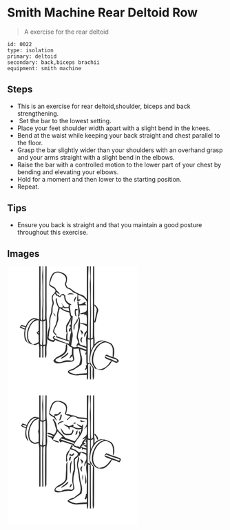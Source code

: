 # Smith Machine Rear Deltoid Row
> A exercise for the rear deltoid

``` 
id: 0022 
type: isolation 
primary: deltoid 
secondary: back,biceps brachii 
equipment: smith machine 
``` 

## Steps

 - This is an exercise for rear deltoid,shoulder, biceps and back strengthening.
 -  Set the bar to the lowest setting.
 - Place your feet shoulder width apart with a slight bend in the knees.
 - Bend at the waist while keeping your back straight and chest parallel to the floor.
 - Grasp the bar slightly wider than your shoulders with an overhand grasp and your arms straight with a slight bend in the elbows.
 - Raise the bar with a controlled motion to the lower part of your chest by bending and elevating your elbows.
 - Hold for a moment and then lower to the starting position.
 - Repeat.

## Tips

 - Ensure you back is straight and that you maintain a good posture throughout this exercise.

## Images

<svg width="227pt" height="300" viewBox="0 0 227 225" xmlns="http://www.w3.org/2000/svg">
  <g fill="#FFF">
    <path d="M0 0h55.71c0 30.85.02 61.7-.01 92.56-3.79-1.3-7.98-3.45-11.98-1.68-5.71 2.55-9.23 8.13-11.59 13.68-2.4-.97-4.84-1.83-7.29-2.67-1.06 1.45-2.1 2.91-3.15 4.38 2.82 1.59 5.84 2.77 8.84 3.96-1.42 5.11-1.17 10.49-.21 15.65 1.06 3.81 3.86 7.55 8 8.18 3.37 1.57 6.95 3.18 10.75 3.07 2.05-.44 3.89-1.5 5.75-2.43 1.68 7.93.58 16.08.91 24.11l2.26.04c.15-6.88.01-13.77.13-20.66.89.4 1.77.8 2.65 1.19.53 6.53.21 13.08.28 19.62h1.97c-.04-6.49.13-12.98-.18-19.46 1.07-.48 2.13-.96 3.2-1.43-.01 6.99-.66 14.04.28 21l1.22-.05c1.47-5.25.51-10.75.78-16.11-.08-4.37 1.53-8.57 1.27-12.95-.65-11.69.26-23.41-.35-35.1-1.21-6.94-.66-13.99-.57-20.98-.3-24.64-.08-49.28.01-73.92h70.03c.05 19.08-.11 38.16.08 57.24-2.16-2.39-3.98-5.31-6.89-6.85-7.24-2.68-14.57-5.76-20.4-10.91-2.09-1.39-4.6-1.97-6.74-3.25-1.1-1.58-1.68-3.44-2.42-5.2 1.8-5.17 3.39-11.41-.18-16.21-4.88-4.35-11.92-7.02-18.4-5.08-4.56 1.51-6.91 6.21-8.38 10.44-.98 3.86-2.28 7.73-2.35 11.75 1.9 5.37 10.58 4.71 10.99 11.15-.91 3.61-5.26 5.61-6.19 9.42-.8 3.57.65 7.07 1.09 10.59.33 2.49-.82 4.82-1.47 7.15-1.27 4.05-.03 8.48-1.66 12.44-1.48 3.95-2.62 8.07-2.64 12.31-.07 4 1.07 8.1-.39 11.98-2.12 6.48-3.2 13.31-2.9 20.14 3.33 2.29 7.02 4 10.95 4.97 1.04-1.26 2.07-2.52 3.11-3.77 6.23 3.34 13.36 4.18 19.81 7.02-.39.41-1.18 1.22-1.57 1.62-.27 4.22-.18 8.84-2.66 12.47-3.26 3.98-8.07 6.13-12.51 8.49-2.85 1.33-4.55 4.07-6.59 6.32 1.21 4.71 6.63 5.15 10.68 4.72 5.01-.7 9.83-2.68 14.95-2.52 3.39-.07 7.65.7 9.97-2.46 1.75-1.59.54-3.95.24-5.87-1.31-4.65-.97-9.52-.79-14.27 3.03-.05 6.04-.52 9.07-.62 1.11 4.57 1.73 9.25 2.7 13.85 1.04 4.74-.33 9.52-1.74 14.03-2.45 1.65-4.83 3.38-7.11 5.24-3.47 3.08-8.73 2.86-12.08 6.14-2.1 1.75.83 3.83 2.37 4.67 4.86 1.88 10.12 3.69 15.4 2.78 4.84-.71 9.74-.38 14.6-.72.29 2.92-.95 6.68 1.97 8.63.87-9.06.26-18.17.42-27.26.77-.01 2.3-.05 3.06-.06 1.58 2.07 3.26 4.08 4.99 6.04-.22 7.13-.64 14.32.37 21.41 2.81-4.14 1.63-9.31 1.89-13.99-.16-2.89.58-6.27-1.56-8.62-1.96-2.54-3.56-5.32-5.15-8.1-.39-9.36.89-19.32 6.71-27 3.79-5.66 10.13-10.49 17.29-9.64-4.27 1.75-8.56 3.83-11.63 7.41-3.87 3.8-5.54 9.05-7.92 13.78-1.49 5.58-2.27 11.52-.94 17.22.79 3.55 3.12 6.43 5.12 9.37 4.59.82 9.24 3.24 13.95 1.82 3.36-1.39 5.72-4.34 8.65-6.38 3.09-2.1 4.73-5.52 6.7-8.56 2.27.65 4.33 1.86 6.56 2.65 2.35 1.3 3.88-1.64 5.59-2.75-1.8-3.97-5.68-5.8-9.71-6.76 2.35-7.08 2.38-15.35-1.83-21.75-1.24-2.15-3.63-3.13-5.83-4-4.32-1.71-8.81-3.29-13.51-3.4-4.77.19-8.5 3.59-11.81 6.67.19-3.34.54-6.72.08-10.05-1.35-8.27-.23-16.67-.67-24.99.22-17.3-.12-34.6.09-51.9-.12-16.33.46-32.67-.08-48.99H227v225H0V0m152 69.93l.72-.8c1.08 1.59 2.43 3.07 3.13 4.88.6 3.72-1.03 7.24-1.55 10.86-.54 3.99-1.57 7.87-2.73 11.72.44.71.9 1.41 1.36 2.12 2.82-6.32 2.97-13.33 5.31-19.79 1.83-5.31-2.92-9.52-6.23-12.91-.01 1.31-.01 2.61-.01 3.92m-8.08 101.76c.15 8.46.11 16.92.2 25.38.48-.01 1.43-.02 1.91-.02-.08-6.39.09-12.77-.05-19.15-.02-2.24-.68-4.43-2.06-6.21z"/>
    <path d="M58.1 0h3.44c.13 3.3.11 6.61-.24 9.9-.93 9.36.38 18.75.12 28.13-.18 11.98.44 23.99-.39 35.96-.42 6.81.48 13.68-.54 20.46-3.16-1.77-2.34-5.45-2.45-8.43.03-12.67.26-25.34-.16-38 .47-16 .04-32.01.22-48.02zM62.59 0h3.93c-.46 30.83.08 61.68-.48 92.51-.8.26-2.41.78-3.22 1.04-.16-11.51-.07-23.03.28-34.54-.35-13-.31-26-.23-39.01-.04-6.67-.55-13.33-.28-20zM141.61 0h2.37c.01 5.06.3 10.1.6 15.15.37 5.31-.66 10.59-.61 15.9-.15 8.01.61 15.99.45 24-.18 14.99.46 29.99-.45 44.97-.13 8.57.12 17.14-.09 25.71-.68-.22-2.05-.65-2.73-.86-.16-13.63-.01-27.26-.03-40.88.11-8.33-.55-16.65-.06-24.97.18-19.67-.35-39.36.55-59.02zM145.76 0h3.79c-.12 11.33.15 22.66-.22 33.98-.17 30.18.25 60.37-.33 90.55-.82.25-2.44.77-3.25 1.03.17-12.16-.24-24.33.21-36.48.25-6.7.14-13.41-.07-20.1-.34-15.34.37-30.7-.35-46.03-.08-7.65.3-15.3.22-22.95zM82.38 12.55c4.47-3.34 10.41-1.44 14.63 1.33 3.02 1.64 5.23 4.75 5.37 8.23.53 3.16-1.24 5.99-2.05 8.92.53 1.95 1.52 3.74 2.42 5.54.83 1.94 3.28 2.01 4.93 2.92 3.05.96 4.83 3.75 7.23 5.63 2.55 1.35 5.62 1.82 7.71 3.97-.16 3.82-1.11 7.62-.63 11.47 2.14-.69 5.12-.19 6.1-2.76-1.08.04-3.23.11-4.3.14-.07-2.76-.1-5.52-.24-8.27 6.43 1.49 12.14 5.61 15.02 11.63.33 5.15.27 10.34.03 15.5-2.51 3.76-7.62 3.59-11.36 5.38l-.08 1c2.54.1 5.08-.08 7.6-.39l-.88 2.47c.91-.25 2.72-.76 3.63-1.01 2.33 5.2.72 11.09 1.26 16.59-3.94-1.22-7.95-2.44-12.11-2.59.51-3.66-.05-7.39-1.52-10.77-1.42.26-1.23 2.33-1.89 3.29 2.39 2.16 1.77 5.59.95 8.33-.9 2.88-.57 5.95-.45 8.92-1.13 4.58-1.97 9.22-2.63 13.88-.86 4.13 2.6 7.45 2.65 11.53-.47.37-1.42 1.1-1.9 1.47-.46 1.13-.93 2.27-1.4 3.39.51.21 1.54.62 2.06.82l.44-2.28c4.75 2.18 9.8 3.58 14.69 5.41.05.75.16 2.24.21 2.98-5.44-1.43-10.48-4.01-15.87-5.56-1.86.34-3.57 1.67-5.53 1.26-1.84-.48-3.46-1.55-5.15-2.4.79-5.51 1.97-10.96 2.7-16.48.75-4.43-.85-8.75-1.31-13.12-.66-7.49 1.3-14.87 1.48-22.32-1.52-.09-3.12-.78-3.12-2.54-.51-5.48-1.98-10.86-2-16.38.78-.08 2.35-.24 3.13-.33-2.22-2.03-4.86-3.5-7.3-5.22-2.92-3.24-4.04-7.78-3.54-12.06l-1.39.73c-.18-.53-.55-1.6-.73-2.13l-.46-.46c-3.14-.54-6.2 1.1-7.22 4.14-.77-1.72-2.51-2.27-4.14-2.78-1.02-1.4-2.09-2.76-3.03-4.21 3.03-.77 4.46 2.64 7.16 3.22-1.11-3.96-5.46-5.47-7.04-9.18-1.77-4.97-8.68-4.16-10.5-9.18 2.65-5.93 3.2-13.17 8.37-17.67m22.53 37.04c3.61-1.61 7.51-1.04 11.33-.88-3.4-2.44-8.84-3.24-11.33.88m11.56 13.57c1.44-3.69 3.25-7.26 4.27-11.09-3.61 2.34-5.09 6.99-4.27 11.09m5.77-.93c.33 8.59 3.64 17.16.73 25.69l2.92-1.48c.01-3.44 1.37-6.83.68-10.27-.45-2.75-1.12-5.46-1.7-8.18 4.41.5 8.77-.75 13.16-.13.03-1.57-1.86-1.61-2.9-2.12.62-1.13 1.23-2.27 1.81-3.42-4.62-.31-7.34 5.22-12.21 3.66-.26-1.88-.49-3.77-.68-5.66-.61.64-1.21 1.27-1.81 1.91m-3.54 11.85c-.72 1.89-1.26 3.88-1 5.93.27 2.65-.19 6.42 3.09 7.32a38.76 38.76 0 0 1-1.5-10.15c1.67-.25 3.11-1.03 4.19-2.32l-4.78-.78m-2.92 28.84c.17 2.85-.78 6.01.84 8.58.74-2.85.81-5.8 1.07-8.71 2.04-3.64 7.41-7.28 4.28-11.89-.71 4.62-3.71 8.24-6.19 12.02z"/>
    <path d="M83.15 47.45c.92 1.21 1.74 2.48 2.54 3.76.6 0 1.8-.01 2.4-.01.46.63 1.39 1.88 1.86 2.51.8-.15 2.41-.46 3.21-.61.22-.62.65-1.84.87-2.45 1-.11 2.99-.34 3.98-.46.45.68.88 1.37 1.31 2.06-.45 5.78 2.97 11.81 7.91 14.78-.16 1.28-.31 2.56-.46 3.84-2.42.11-5.03.85-7.3-.34-2.18-2.14-3.15-5.24-5.54-7.19 1.14 2.16 3.6 4.02 2.26 6.73l1.42.89c-2.94 1.12-6.94.89-8.31-2.45-1.73-4.33-3.23-8.91-2.85-13.64-1.63 1.11-2.41 3.05-1.88 4.98 1.05 4.19 2 8.53 4.66 12.04-.53 3.75-1.7 7.36-2.4 11.07-.47 4.7.48 9.59-1.3 14.12-.86 6.37-5.9 11.29-5.71 17.92 2.59 1.75 3.55 5.53 7.08 5.74-1.54-2.35-3.39-4.47-5.21-6.6.58-3.01.98-6.18 2.84-8.74 2.08-2.94 2.55-6.57 3.83-9.86 1.86-3.98-.22-8.37.62-12.51.67-3.48 1.86-6.84 2.56-10.31 3.59 1.91 6.57 4.95 10.55 6.12 2.03.54 4.09.99 6.11 1.58a26.3 26.3 0 0 0 2.48 8.54c-1.27 1.82-2.3 3.79-3.14 5.84-1.24 2.89-3.71 5.14-4.64 8.18-.69 4.04-.24 8.16-.52 12.23.69.03 2.07.1 2.75.13-.51-3.84-2.14-8.2.31-11.72 2.72-4.32 4.49-9.1 6.35-13.83-.19 1.59-.67 3.11-1.29 4.58.11 2.3.2 4.6.27 6.91-1.25.58-2.14 1.57-2.8 2.76.98.57 1.95 1.14 2.93 1.72a46.632 46.632 0 0 0-3.22 4.06l.12 3.62c.82.04 1.65.09 2.48.14.06-1.6.13-3.19.22-4.79.41 2.34 1.37 4.82.37 7.14-1.72 4.41-1.88 9.21-2.24 13.88-.84-.37-2.52-1.12-3.36-1.49-1.16-4.3.07-8.68.06-13.03-.69.62-1.37 1.26-2.03 1.91-.74 3.48-.75 7.05-.72 10.59-5.58-2.82-11.81-3.93-17.42-6.69-.89 2.15 1.28 3.2 2.91 3.55 6.88 1.87 13.55 4.43 20.43 6.29-.42 1.38-.83 2.77-1.26 4.15-8.82-2.92-17.6-6.08-25.97-10.14.6-.97 1.79-2.91 2.39-3.88-2.35-.11-3.81.88-4.36 2.97.49 1.67 1.79 2.91 2.75 4.3-3.17 1.14-6.64-.46-9.01-2.55-1.83-1.61-.41-4.03-.15-6-.34-3.95 1.13-7.78 1.52-11.69 1.45-6.25-.18-12.74 1.32-18.98.63-3.2 2.46-6 3.15-9.18.5-4.13-.52-8.52 1.54-12.35 1.45-2.83.73-5.92-.47-8.66-1.76-4.1-.11-8.71 3.2-11.48M80.11 80.8c.87 2.37 2.03 4.67 3.75 6.56.08-2.8-1.78-4.87-3.75-6.56z"/>
    <path d="M95.88 73.59c.7-.65 1.39-1.31 2.1-1.94 2.5 2.4 5.85 1.09 8.81.7.41 1.98.86 3.96 1.29 5.94-4.32-.85-8.66-1.94-12.2-4.7zM38.35 97.5c2.9-3.64 7.33-5.99 12.06-5.76-9.66 4.53-14.93 15.08-15.84 25.31-.08 5.65-.09 11.74 3.49 16.47-.79-.36-2.37-1.09-3.16-1.45-1.19-3.67-3.29-7.11-3.47-11.04-.77-8.33 1.72-16.96 6.92-23.53z"/>
    <path d="M42.24 100.96c2.72-3.95 7.49-7.56 12.43-6.86.32 6.09.02 12.19.12 18.28a74.767 74.767 0 0 0-3.67 3.22 20.61 20.61 0 0 0 3.63 3.95c.06 4.1.02 8.2.07 12.3-2.94 2.34-6.67 3.16-10.07 4.6-3.23-2.86-7-5.75-7.86-10.26-1.68-8.66.34-17.97 5.35-25.23zM57.32 94.91c1.39.68 4.35.18 3.93 2.45-.03 13.26.55 26.55-.61 39.78-.84-.35-2.52-1.06-3.36-1.41.06-13.61-.11-27.22.04-40.82zM62.91 95.72c1.32-.46 2.64-.92 3.96-1.39 0 13.85.06 27.69-.08 41.54-1.36.37-2.72.74-4.07 1.1.53-13.75.22-27.49.19-41.25zM126.83 99.11c4.2 1.36 8.67 2.54 11.96 5.66-.06 2.38.06 4.77-.24 7.14-1.21 1.9-3.34 3.18-4.05 5.39-.84 2-.17 4.16.08 6.21 1.55-2.65 2.07-5.82 4.18-8.15.07 4.27-1.83 8.31-1.48 12.6.29 3.85.57 7.71.64 11.58l-2.88-.07 1-2.87c-.4.58-1.18 1.76-1.57 2.34-2.49-.96-5.1-1.65-7.52-2.81-2.01-3-1.37-6.93-2.96-10.14-2.35-5.65.88-11.33 2.04-16.83 1.13-3.23.85-6.69.8-10.05m2.76 20.54c.97-1.54 1.92-3.09 2.85-4.65-1.48-1.75-3.05-3.44-4.82-4.91-.41 3.44 3.14 5.93 1.97 9.56m-2.16 8.43c-.18 2.19 1.68 3.74 2.93 5.29-.2-1.78-.46-3.55-.77-5.31.51-1.51 1-3.03 1.47-4.56-2.53-.04-3.28 2.57-3.63 4.58zM23.7 104.45c2.68-.14 5.21.77 7.74 1.45l-.52 2.62c-2.52-1.12-5.46-1.75-7.22-4.07z"/>
    <path d="M53.57 115.02c1.38-.44 1.85.06 1.41 1.48-1.37.43-1.85-.06-1.41-1.48zM140.3 127.04c1.31.26 2.62.51 3.93.78.05 7.36.22 14.74-.02 22.1-1.03 6.64-1.55 13.45-.28 20.11-.91-.64-2.74-1.93-3.66-2.57.06-13.47-.08-26.95.03-40.42zM145.94 127.67l3.93-1.29c-.01 3.23.07 6.47.03 9.71.17 3.75-2.15 6.93-3.71 10.15-.3-6.18-.44-12.38-.25-18.57zM167.27 133.38c4.48-2.23 9.62.22 13.09 3.2 5.43 5.76 3.08 14.34 3.33 21.46-3.64-1.28-7.15-2.91-10.74-4.31-2 .67-3.12 3.83-2.55 5.9 3.34 2.71 7.77 3.51 11.66 5.16-3.37 1.26-4.43 5.04-6.88 7.37-4.63 5.12-12.26 8.8-19.08 6.26-3.47-3.98-6.28-8.84-6.35-14.26-.19-4.5.84-8.93 1.97-13.26 3.09-7.24 7.73-14.8 15.55-17.52zM104.51 135.75c1.52.82 3.3 1.51 3.59 3.43 1.69.92 3.4 1.81 5.1 2.71-.34 4.27-.64 8.55-.59 12.85l-1.33-.83c-.88 2.23-2.83 4.27-2.33 6.84 1.74-1.44 3.26-3.1 4.5-4.98.65 2.34 1.17 4.71 1.52 7.11l-2.71 1.55c-5.64-.92-11.88-1.61-16.87 1.83-.21-.23-.64-.68-.85-.91l.4 1.51c-2.66.15-5.41.29-7.92-.8-3.18-.05-3.65-3.68-1.04-5.07 6.05-2.89 13.11-5.42 16.78-11.42 2.79-4.09 1.46-9.22 1.75-13.82m.95 14.54c-1.73 1.7-3.24 3.67-5.34 4.95-2.37 1.74-5.48 2.96-6.49 5.97 4.32-1.4 8.09-4.22 11.39-7.27.71-.85 2.44-3.48.44-3.65zM127.14 144.18c3.85 1.34 7.83 2.41 11.29 4.66-2.31.77-2.2 3.19-2.63 5.13.48-.21 1.43-.61 1.9-.82.26 6.56-.52 13.23 1.22 19.65-.5-.36-1.49-1.07-1.99-1.42.15 1.56.28 3.12.39 4.69-.88 1.64-1.96 3.25-2.01 5.2 1.28-.91 2.4-2.02 3.46-3.17-.1 2.72-.08 5.45-.06 8.17-6.56.39-13.1.86-19.59 1.91a71.39 71.39 0 0 1-10.71-3.71c-.12-.39-.35-1.18-.46-1.57 3.07-1.36 6.77-1.25 9.37-3.62 4.01-2.69 8.03-5.39 12.02-8.12a26.765 26.765 0 0 0-.64-17.77c-1.11-2.95-1.33-6.11-1.56-9.21z"/>
    <path d="M171.19 157.78c-.82-2.18 1.66-1.58 2.84-1.09 4.92 1.91 9.85 3.79 14.89 5.36 1.97.26 2.45 2.31 2.96 3.89-3.76.05-6.71-2.48-10.06-3.76-3.5-1.56-7.32-2.44-10.63-4.4z"/>
  </g>
  <g fill="#333">
    <path d="M55.71 0h2.39c-.18 16.01.25 32.02-.22 48.02.42 12.66.19 25.33.16 38 .11 2.98-.71 6.66 2.45 8.43 1.02-6.78.12-13.65.54-20.46.83-11.97.21-23.98.39-35.96.26-9.38-1.05-18.77-.12-28.13.35-3.29.37-6.6.24-9.9h1.05c-.27 6.67.24 13.33.28 20-.08 13.01-.12 26.01.23 39.01-.35 11.51-.44 23.03-.28 34.54.81-.26 2.42-.78 3.22-1.04.56-30.83.02-61.68.48-92.51h2.16c-.09 24.64-.31 49.28-.01 73.92-.09 6.99-.64 14.04.57 20.98.61 11.69-.3 23.41.35 35.1.26 4.38-1.35 8.58-1.27 12.95-.27 5.36.69 10.86-.78 16.11l-1.22.05c-.94-6.96-.29-14.01-.28-21-1.07.47-2.13.95-3.2 1.43.31 6.48.14 12.97.18 19.46h-1.97c-.07-6.54.25-13.09-.28-19.62-.88-.39-1.76-.79-2.65-1.19-.12 6.89.02 13.78-.13 20.66l-2.26-.04c-.33-8.03.77-16.18-.91-24.11-1.86.93-3.7 1.99-5.75 2.43-3.8.11-7.38-1.5-10.75-3.07-4.14-.63-6.94-4.37-8-8.18-.96-5.16-1.21-10.54.21-15.65-3-1.19-6.02-2.37-8.84-3.96 1.05-1.47 2.09-2.93 3.15-4.38 2.45.84 4.89 1.7 7.29 2.67 2.36-5.55 5.88-11.13 11.59-13.68 4-1.77 8.19.38 11.98 1.68.03-30.86.01-61.71.01-92.56M38.35 97.5c-5.2 6.57-7.69 15.2-6.92 23.53.18 3.93 2.28 7.37 3.47 11.04.79.36 2.37 1.09 3.16 1.45-3.58-4.73-3.57-10.82-3.49-16.47.91-10.23 6.18-20.78 15.84-25.31-4.73-.23-9.16 2.12-12.06 5.76m3.89 3.46c-5.01 7.26-7.03 16.57-5.35 25.23.86 4.51 4.63 7.4 7.86 10.26 3.4-1.44 7.13-2.26 10.07-4.6-.05-4.1-.01-8.2-.07-12.3a20.61 20.61 0 0 1-3.63-3.95c1.19-1.11 2.41-2.19 3.67-3.22-.1-6.09.2-12.19-.12-18.28-4.94-.7-9.71 2.91-12.43 6.86m15.08-6.05c-.15 13.6.02 27.21-.04 40.82.84.35 2.52 1.06 3.36 1.41 1.16-13.23.58-26.52.61-39.78.42-2.27-2.54-1.77-3.93-2.45m5.59.81c.03 13.76.34 27.5-.19 41.25 1.35-.36 2.71-.73 4.07-1.1.14-13.85.08-27.69.08-41.54-1.32.47-2.64.93-3.96 1.39m-39.21 8.73c1.76 2.32 4.7 2.95 7.22 4.07l.52-2.62c-2.53-.68-5.06-1.59-7.74-1.45m29.87 10.57c-.44 1.42.04 1.91 1.41 1.48.44-1.42-.03-1.92-1.41-1.48zM138.71 0h2.9c-.9 19.66-.37 39.35-.55 59.02-.49 8.32.17 16.64.06 24.97.02 13.62-.13 27.25.03 40.88.68.21 2.05.64 2.73.86.21-8.57-.04-17.14.09-25.71.91-14.98.27-29.98.45-44.97.16-8.01-.6-15.99-.45-24-.05-5.31.98-10.59.61-15.9-.3-5.05-.59-10.09-.6-15.15h1.78c.08 7.65-.3 15.3-.22 22.95.72 15.33.01 30.69.35 46.03.21 6.69.32 13.4.07 20.1-.45 12.15-.04 24.32-.21 36.48.81-.26 2.43-.78 3.25-1.03.58-30.18.16-60.37.33-90.55.37-11.32.1-22.65.22-33.98h1.91c.54 16.32-.04 32.66.08 48.99-.21 17.3.13 34.6-.09 51.9.44 8.32-.68 16.72.67 24.99.46 3.33.11 6.71-.08 10.05 3.31-3.08 7.04-6.48 11.81-6.67 4.7.11 9.19 1.69 13.51 3.4 2.2.87 4.59 1.85 5.83 4 4.21 6.4 4.18 14.67 1.83 21.75 4.03.96 7.91 2.79 9.71 6.76-1.71 1.11-3.24 4.05-5.59 2.75-2.23-.79-4.29-2-6.56-2.65-1.97 3.04-3.61 6.46-6.7 8.56-2.93 2.04-5.29 4.99-8.65 6.38-4.71 1.42-9.36-1-13.95-1.82-2-2.94-4.33-5.82-5.12-9.37-1.33-5.7-.55-11.64.94-17.22 2.38-4.73 4.05-9.98 7.92-13.78 3.07-3.58 7.36-5.66 11.63-7.41-7.16-.85-13.5 3.98-17.29 9.64-5.82 7.68-7.1 17.64-6.71 27 1.59 2.78 3.19 5.56 5.15 8.1 2.14 2.35 1.4 5.73 1.56 8.62-.26 4.68.92 9.85-1.89 13.99-1.01-7.09-.59-14.28-.37-21.41-1.73-1.96-3.41-3.97-4.99-6.04-.76.01-2.29.05-3.06.06-.16 9.09.45 18.2-.42 27.26-2.92-1.95-1.68-5.71-1.97-8.63-4.86.34-9.76.01-14.6.72-5.28.91-10.54-.9-15.4-2.78-1.54-.84-4.47-2.92-2.37-4.67 3.35-3.28 8.61-3.06 12.08-6.14 2.28-1.86 4.66-3.59 7.11-5.24 1.41-4.51 2.78-9.29 1.74-14.03-.97-4.6-1.59-9.28-2.7-13.85-3.03.1-6.04.57-9.07.62-.18 4.75-.52 9.62.79 14.27.3 1.92 1.51 4.28-.24 5.87-2.32 3.16-6.58 2.39-9.97 2.46-5.12-.16-9.94 1.82-14.95 2.52-4.05.43-9.47-.01-10.68-4.72 2.04-2.25 3.74-4.99 6.59-6.32 4.44-2.36 9.25-4.51 12.51-8.49 2.48-3.63 2.39-8.25 2.66-12.47.39-.4 1.18-1.21 1.57-1.62-6.45-2.84-13.58-3.68-19.81-7.02-1.04 1.25-2.07 2.51-3.11 3.77-3.93-.97-7.62-2.68-10.95-4.97-.3-6.83.78-13.66 2.9-20.14 1.46-3.88.32-7.98.39-11.98.02-4.24 1.16-8.36 2.64-12.31 1.63-3.96.39-8.39 1.66-12.44.65-2.33 1.8-4.66 1.47-7.15-.44-3.52-1.89-7.02-1.09-10.59.93-3.81 5.28-5.81 6.19-9.42-.41-6.44-9.09-5.78-10.99-11.15.07-4.02 1.37-7.89 2.35-11.75 1.47-4.23 3.82-8.93 8.38-10.44 6.48-1.94 13.52.73 18.4 5.08 3.57 4.8 1.98 11.04.18 16.21.74 1.76 1.32 3.62 2.42 5.2 2.14 1.28 4.65 1.86 6.74 3.25 5.83 5.15 13.16 8.23 20.4 10.91 2.91 1.54 4.73 4.46 6.89 6.85-.19-19.08-.03-38.16-.08-57.24M82.38 12.55c-5.17 4.5-5.72 11.74-8.37 17.67 1.82 5.02 8.73 4.21 10.5 9.18 1.58 3.71 5.93 5.22 7.04 9.18-2.7-.58-4.13-3.99-7.16-3.22.94 1.45 2.01 2.81 3.03 4.21 1.63.51 3.37 1.06 4.14 2.78 1.02-3.04 4.08-4.68 7.22-4.14l.46.46c.18.53.55 1.6.73 2.13l1.39-.73c-.5 4.28.62 8.82 3.54 12.06 2.44 1.72 5.08 3.19 7.3 5.22-.78.09-2.35.25-3.13.33.02 5.52 1.49 10.9 2 16.38 0 1.76 1.6 2.45 3.12 2.54-.18 7.45-2.14 14.83-1.48 22.32.46 4.37 2.06 8.69 1.31 13.12-.73 5.52-1.91 10.97-2.7 16.48 1.69.85 3.31 1.92 5.15 2.4 1.96.41 3.67-.92 5.53-1.26 5.39 1.55 10.43 4.13 15.87 5.56-.05-.74-.16-2.23-.21-2.98-4.89-1.83-9.94-3.23-14.69-5.41l-.44 2.28c-.52-.2-1.55-.61-2.06-.82.47-1.12.94-2.26 1.4-3.39.48-.37 1.43-1.1 1.9-1.47-.05-4.08-3.51-7.4-2.65-11.53.66-4.66 1.5-9.3 2.63-13.88-.12-2.97-.45-6.04.45-8.92.82-2.74 1.44-6.17-.95-8.33.66-.96.47-3.03 1.89-3.29 1.47 3.38 2.03 7.11 1.52 10.77 4.16.15 8.17 1.37 12.11 2.59-.54-5.5 1.07-11.39-1.26-16.59-.91.25-2.72.76-3.63 1.01l.88-2.47c-2.52.31-5.06.49-7.6.39l.08-1c3.74-1.79 8.85-1.62 11.36-5.38.24-5.16.3-10.35-.03-15.5-2.88-6.02-8.59-10.14-15.02-11.63.14 2.75.17 5.51.24 8.27 1.07-.03 3.22-.1 4.3-.14-.98 2.57-3.96 2.07-6.1 2.76-.48-3.85.47-7.65.63-11.47-2.09-2.15-5.16-2.62-7.71-3.97-2.4-1.88-4.18-4.67-7.23-5.63-1.65-.91-4.1-.98-4.93-2.92-.9-1.8-1.89-3.59-2.42-5.54.81-2.93 2.58-5.76 2.05-8.92-.14-3.48-2.35-6.59-5.37-8.23-4.22-2.77-10.16-4.67-14.63-1.33m.77 34.9c-3.31 2.77-4.96 7.38-3.2 11.48 1.2 2.74 1.92 5.83.47 8.66-2.06 3.83-1.04 8.22-1.54 12.35-.69 3.18-2.52 5.98-3.15 9.18-1.5 6.24.13 12.73-1.32 18.98-.39 3.91-1.86 7.74-1.52 11.69-.26 1.97-1.68 4.39.15 6 2.37 2.09 5.84 3.69 9.01 2.55-.96-1.39-2.26-2.63-2.75-4.3.55-2.09 2.01-3.08 4.36-2.97-.6.97-1.79 2.91-2.39 3.88 8.37 4.06 17.15 7.22 25.97 10.14.43-1.38.84-2.77 1.26-4.15-6.88-1.86-13.55-4.42-20.43-6.29-1.63-.35-3.8-1.4-2.91-3.55 5.61 2.76 11.84 3.87 17.42 6.69-.03-3.54-.02-7.11.72-10.59.66-.65 1.34-1.29 2.03-1.91.01 4.35-1.22 8.73-.06 13.03.84.37 2.52 1.12 3.36 1.49.36-4.67.52-9.47 2.24-13.88 1-2.32.04-4.8-.37-7.14-.09 1.6-.16 3.19-.22 4.79-.83-.05-1.66-.1-2.48-.14l-.12-3.62c1-1.41 2.07-2.77 3.22-4.06-.98-.58-1.95-1.15-2.93-1.72.66-1.19 1.55-2.18 2.8-2.76-.07-2.31-.16-4.61-.27-6.91.62-1.47 1.1-2.99 1.29-4.58-1.86 4.73-3.63 9.51-6.35 13.83-2.45 3.52-.82 7.88-.31 11.72-.68-.03-2.06-.1-2.75-.13.28-4.07-.17-8.19.52-12.23.93-3.04 3.4-5.29 4.64-8.18.84-2.05 1.87-4.02 3.14-5.84a26.3 26.3 0 0 1-2.48-8.54c-2.02-.59-4.08-1.04-6.11-1.58-3.98-1.17-6.96-4.21-10.55-6.12-.7 3.47-1.89 6.83-2.56 10.31-.84 4.14 1.24 8.53-.62 12.51-1.28 3.29-1.75 6.92-3.83 9.86-1.86 2.56-2.26 5.73-2.84 8.74 1.82 2.13 3.67 4.25 5.21 6.6-3.53-.21-4.49-3.99-7.08-5.74-.19-6.63 4.85-11.55 5.71-17.92 1.78-4.53.83-9.42 1.3-14.12.7-3.71 1.87-7.32 2.4-11.07-2.66-3.51-3.61-7.85-4.66-12.04-.53-1.93.25-3.87 1.88-4.98-.38 4.73 1.12 9.31 2.85 13.64 1.37 3.34 5.37 3.57 8.31 2.45l-1.42-.89c1.34-2.71-1.12-4.57-2.26-6.73 2.39 1.95 3.36 5.05 5.54 7.19 2.27 1.19 4.88.45 7.3.34.15-1.28.3-2.56.46-3.84-4.94-2.97-8.36-9-7.91-14.78-.43-.69-.86-1.38-1.31-2.06-.99.12-2.98.35-3.98.46-.22.61-.65 1.83-.87 2.45-.8.15-2.41.46-3.21.61-.47-.63-1.4-1.88-1.86-2.51-.6 0-1.8.01-2.4.01-.8-1.28-1.62-2.55-2.54-3.76m12.73 26.14c3.54 2.76 7.88 3.85 12.2 4.7-.43-1.98-.88-3.96-1.29-5.94-2.96.39-6.31 1.7-8.81-.7-.71.63-1.4 1.29-2.1 1.94m30.95 25.52c.05 3.36.33 6.82-.8 10.05-1.16 5.5-4.39 11.18-2.04 16.83 1.59 3.21.95 7.14 2.96 10.14 2.42 1.16 5.03 1.85 7.52 2.81.39-.58 1.17-1.76 1.57-2.34l-1 2.87 2.88.07c-.07-3.87-.35-7.73-.64-11.58-.35-4.29 1.55-8.33 1.48-12.6-2.11 2.33-2.63 5.5-4.18 8.15-.25-2.05-.92-4.21-.08-6.21.71-2.21 2.84-3.49 4.05-5.39.3-2.37.18-4.76.24-7.14-3.29-3.12-7.76-4.3-11.96-5.66m13.47 27.93c-.11 13.47.03 26.95-.03 40.42.92.64 2.75 1.93 3.66 2.57-1.27-6.66-.75-13.47.28-20.11.24-7.36.07-14.74.02-22.1-1.31-.27-2.62-.52-3.93-.78m5.64.63c-.19 6.19-.05 12.39.25 18.57 1.56-3.22 3.88-6.4 3.71-10.15.04-3.24-.04-6.48-.03-9.71l-3.93 1.29m21.33 5.71c-7.82 2.72-12.46 10.28-15.55 17.52-1.13 4.33-2.16 8.76-1.97 13.26.07 5.42 2.88 10.28 6.35 14.26 6.82 2.54 14.45-1.14 19.08-6.26 2.45-2.33 3.51-6.11 6.88-7.37-3.89-1.65-8.32-2.45-11.66-5.16-.57-2.07.55-5.23 2.55-5.9 3.59 1.4 7.1 3.03 10.74 4.31-.25-7.12 2.1-15.7-3.33-21.46-3.47-2.98-8.61-5.43-13.09-3.2m-62.76 2.37c-.29 4.6 1.04 9.73-1.75 13.82-3.67 6-10.73 8.53-16.78 11.42-2.61 1.39-2.14 5.02 1.04 5.07 2.51 1.09 5.26.95 7.92.8l-.4-1.51c.21.23.64.68.85.91 4.99-3.44 11.23-2.75 16.87-1.83l2.71-1.55c-.35-2.4-.87-4.77-1.52-7.11a22.673 22.673 0 0 1-4.5 4.98c-.5-2.57 1.45-4.61 2.33-6.84l1.33.83c-.05-4.3.25-8.58.59-12.85-1.7-.9-3.41-1.79-5.1-2.71-.29-1.92-2.07-2.61-3.59-3.43m22.63 8.43c.23 3.1.45 6.26 1.56 9.21 2.23 5.63 2.46 11.99.64 17.77-3.99 2.73-8.01 5.43-12.02 8.12-2.6 2.37-6.3 2.26-9.37 3.62.11.39.34 1.18.46 1.57a71.39 71.39 0 0 0 10.71 3.71c6.49-1.05 13.03-1.52 19.59-1.91-.02-2.72-.04-5.45.06-8.17-1.06 1.15-2.18 2.26-3.46 3.17.05-1.95 1.13-3.56 2.01-5.2-.11-1.57-.24-3.13-.39-4.69.5.35 1.49 1.06 1.99 1.42-1.74-6.42-.96-13.09-1.22-19.65-.47.21-1.42.61-1.9.82.43-1.94.32-4.36 2.63-5.13-3.46-2.25-7.44-3.32-11.29-4.66m44.05 13.6c3.31 1.96 7.13 2.84 10.63 4.4 3.35 1.28 6.3 3.81 10.06 3.76-.51-1.58-.99-3.63-2.96-3.89-5.04-1.57-9.97-3.45-14.89-5.36-1.18-.49-3.66-1.09-2.84 1.09z"/>
    <path d="M104.91 49.59c2.49-4.12 7.93-3.32 11.33-.88-3.82-.16-7.72-.73-11.33.88zM116.47 63.16c-.82-4.1.66-8.75 4.27-11.09-1.02 3.83-2.83 7.4-4.27 11.09zM122.24 62.23c.6-.64 1.2-1.27 1.81-1.91.19 1.89.42 3.78.68 5.66 4.87 1.56 7.59-3.97 12.21-3.66-.58 1.15-1.19 2.29-1.81 3.42 1.04.51 2.93.55 2.9 2.12-4.39-.62-8.75.63-13.16.13.58 2.72 1.25 5.43 1.7 8.18.69 3.44-.67 6.83-.68 10.27l-2.92 1.48c2.91-8.53-.4-17.1-.73-25.69zM152 69.93c0-1.31 0-2.61.01-3.92 3.31 3.39 8.06 7.6 6.23 12.91-2.34 6.46-2.49 13.47-5.31 19.79-.46-.71-.92-1.41-1.36-2.12 1.16-3.85 2.19-7.73 2.73-11.72.52-3.62 2.15-7.14 1.55-10.86-.7-1.81-2.05-3.29-3.13-4.88l-.72.8z"/>
    <path d="M118.7 74.08l4.78.78c-1.08 1.29-2.52 2.07-4.19 2.32.05 3.44.55 6.84 1.5 10.15-3.28-.9-2.82-4.67-3.09-7.32-.26-2.05.28-4.04 1-5.93zM80.11 80.8c1.97 1.69 3.83 3.76 3.75 6.56-1.72-1.89-2.88-4.19-3.75-6.56zM115.78 102.92c2.48-3.78 5.48-7.4 6.19-12.02 3.13 4.61-2.24 8.25-4.28 11.89-.26 2.91-.33 5.86-1.07 8.71-1.62-2.57-.67-5.73-.84-8.58zM129.59 119.65c1.17-3.63-2.38-6.12-1.97-9.56 1.77 1.47 3.34 3.16 4.82 4.91-.93 1.56-1.88 3.11-2.85 4.65zM127.43 128.08c.35-2.01 1.1-4.62 3.63-4.58-.47 1.53-.96 3.05-1.47 4.56.31 1.76.57 3.53.77 5.31-1.25-1.55-3.11-3.1-2.93-5.29zM105.46 150.29c2 .17.27 2.8-.44 3.65-3.3 3.05-7.07 5.87-11.39 7.27 1.01-3.01 4.12-4.23 6.49-5.97 2.1-1.28 3.61-3.25 5.34-4.95zM143.92 171.69c1.38 1.78 2.04 3.97 2.06 6.21.14 6.38-.03 12.76.05 19.15-.48 0-1.43.01-1.91.02-.09-8.46-.05-16.92-.2-25.38z"/>
  </g>
</svg>

<svg width="227pt" height="300" viewBox="0 0 227 225" xmlns="http://www.w3.org/2000/svg">
  <g fill="#FFF">
    <path d="M0 0h55.71c0 12.92.02 25.84 0 38.77-3.17-1.02-6.7-2.37-9.95-.89-5.74 2.53-9.27 8.16-11.64 13.72-2.42-1-4.89-1.9-7.36-2.76-.93 1.4-1.9 2.78-2.67 4.28 2.31 2.23 5.61 2.84 8.48 4.08-1.61 7.42-2.24 16.96 4.14 22.41-.69-3.96-3.02-7.46-3.3-11.51-.81-8.84 1.96-18.14 7.97-24.74 2.78-3.15 6.91-4.57 11.03-4.78-2.87 1.96-5.99 3.7-8.25 6.4-6.87 8.45-9.19 20.06-6.64 30.59 1.4 4.36 5.32 7.67 9.7 8.79 2.53.21 4.99-.63 7.43-1.18.52 3.25 1.14 6.51 1.09 9.81-.02 21.94-.06 43.88 0 65.82.56.01 1.68.02 2.24.03.24-23.57-.03-47.14.17-70.71.95.49 1.9.97 2.85 1.46-.23 23.14-.09 46.28.07 69.41h1.95c-.05-17.99-.47-35.97-.29-53.96.2-5.22-.57-10.54.52-15.68.97-.49 1.98-.91 2.97-1.33-.08 17.31-.41 34.62-.27 51.93.05 6.63-.45 13.3.43 19.89.95-1.44 2.02-2.98 1.92-4.8.14-20.35.15-40.71.13-61.07-.18-5.69 1.73-11.23 1.1-16.95-.92-12.65.89-25.39-.93-37.99-.28-13.01.16-26.03.06-39.04h70.05c.02 13.23-.02 26.46.02 39.69-5.94-1.81-12.52-.32-18.18-3.16-2.68-1.32-5.65-1.74-8.59-1.95-3-1.53-6.31-1.96-9.62-2.12 1.21-5.55 3.55-11.74.25-17.05-4.92-5.46-13.18-7.28-20.11-5.05-3.66 1.66-5.46 5.64-6.87 9.17-1.14 4.05-2.43 8.16-2.58 12.4.89 2.98 4.22 3.89 6.55 5.44 2.97 1.45 4 5.01 7.05 6.4-1.03-2.31-2.3-4.5-3.73-6.59.28-.61.57-1.23.86-1.84 4.36.72 7.23-2.62 9.98-5.34-.32-.39-.97-1.16-1.3-1.54-1.54 1.38-3.08 2.78-4.6 4.19-1.91.05-3.82.11-5.73.16.09.87.27 2.61.37 3.48-3.33-1.14-6.63-2.77-8.51-5.88 2.4-5.69 3.16-12.28 7.46-17 2.73-2.83 7.15-3.33 10.71-1.91 4.1 1.55 8.77 3.97 9.91 8.59 1.06 3.58-.21 7.21-1.24 10.63-1.39 2.66 2.48 3.34 4.09 4.35 1.82.2 3.6.59 5.36 1.09-2.32 1.79-4.44 3.81-6.27 6.11l1.06.86c2.52-2.99 5.54-6.82 9.92-6.41 3.15-.3 5.7 1.59 7.96 3.5 5.22.77 10.58.44 15.73 1.73.03 2.97.29 5.96-.16 8.91-1.14 2.94-3.09 5.47-4.57 8.24 1.6-1.7 3.18-3.42 4.76-5.14-.07 4.66.3 9.34-.17 13.98-.71 1.88-2.41 3.17-3.69 4.66-2.12.6-2.89 2.62-3.54 4.51 1.89-1.09 3.7-2.3 5.54-3.47-1.95 3.42-6.35 5.55-6.35 9.87-1.51 2.2-2.97 4.44-4.43 6.68-1.27-1.33-2.9-1.9-4.6-1.26-1.86-.75-3.7-1.56-5.49-2.47 3.33-7.14 9.27-12.63 13.08-19.48 2.65-5.29 3.12-11.33 3.13-17.15-.8 1.17-1.58 2.35-2.37 3.53-3.04-1.08-5.91-2.56-8.75-4.09 1.79 3.49 5.46 5.06 8.67 6.94-5.06 1.8-10.3.57-14.78-2.12.21-.54.62-1.62.82-2.16-.25-.31-.77-.92-1.03-1.23-2.45 1.13-4.92 3.01-7.76 2.64-2.88-.96-5.41-3.14-8.6-2.97 2.31 2.2 5.06 3.85 7.9 5.27.37 1.61 1.05 3.11 2.15 4.36.1-1.58.21-3.15.33-4.73 4.78-1.71 8.15 2.68 12.47 3.68 2.71.88 5.51-.1 8.2-.51-.65 2.36-1.32 4.71-1.97 7.06-.5-.88-1.5-2.66-2-3.54a8.88 8.88 0 0 0 .29 5.97c-2.25 4.36-4.8 8.61-8.37 12.04-4.65-1.89-9.43-3.43-14.15-5.14-3.37-1.02-4.65-4.63-7.18-6.74-3.31-2.85-6.09-6.2-8.72-9.67-1.54-4.82-.85-10.76-5.08-14.31.05-.6.17-1.82.23-2.43-.87.04-2.59.11-3.45.15 1.42 3.02 3.55 5.8 3.87 9.23.36 3.1 2.03 5.82 2.8 8.79-.52 2.02-1.34 3.95-2.01 5.92-.56.33-1.66.99-2.21 1.32.3.49.9 1.46 1.21 1.95-4.1-1.26-8.09-4.4-12.42-3.86-.07.29-.21.86-.28 1.14 3.29 2.27 8.19 1.96 10.52 5.56-3.6.03-6.93-1.37-10.24-2.58-.09 3.07 4.47 3.48 6.69 4.73 2.2 4.99 7.72 7.57 12.86 7.83.06-.25.2-.74.27-.99-3.29-1.75-6.92-2.64-10.42-3.87 1.64-5.45 6.12-9.31 8.04-14.61 2.52 3.42 5.66 6.29 8.93 8.98-2.48 1.79-4.73 3.86-6.41 6.42.56.98 1.11 1.97 1.64 2.97.12.26.36.78.47 1.03 1.3.03 2.25-1.08 3.37-1.58 5.94 1.67 11.64 4.11 17.67 5.49l.6.31 1.25 1.73c.26.39.77 1.18 1.02 1.57 3.61 1.3 7.09 2.94 10.79 3.99.83-.89 1.67-1.78 2.51-2.67.52 1.48 1 2.96 1.48 4.46.48-.54 1.43-1.63 1.91-2.17 1.62.67 3.25 1.33 4.88 1.99 0 1.85-.01 3.69-.01 5.53-4.16-1.01-8.61-3.01-12.76-.84-3.72-3.69-8.39-6.15-13.38-7.66.91-1.36 1.85-2.72 2.82-4.04-.65-.53-1.3-1.06-1.96-1.58-1.54 2.26-2.83 4.71-3.47 7.39-2.21 2.95-4.94 5.69-6.07 9.29-.89 4.23-.41 8.61-.22 12.89.77-.76 1.54-1.53 2.31-2.3-.62-2.41-1.48-4.98-.65-7.46 1.57-4.2 3.64-8.2 5.28-12.38 4.91 1.27 10.24 2.97 13.27 7.34.72 5.04-5.38 6.12-7.11 9.98-.71 5.65.62 11.34.29 17.02-.38 3.37-2.32 6.4-2.33 9.85-.15 4.3-.87 8.62-.41 12.93.84 3.89 2.02 7.89 1.35 11.91-.71.62-1.43 1.21-2.19 1.76-5.95-1.36-12.21-1.15-17.79 1.49l-.08 1.03c-3.69.01-7.32-.69-10.79-1.95.56-1.61.77-3.72 2.63-4.38 7-3.14 14.89-7.16 17.82-14.73.77-10.33.09-20.69.68-31.03-3.74 4.91-2.07 11.35-2.63 17.04-.47 4.95-.05 9.98-1.02 14.87-3.53 7.76-13.51 8.56-18.15 15.25-1.26 1.62-1.09 4.02-.1 5.72 7.21 3.37 14.59-1.44 21.94-1.41 3.65-.23 8.26.94 10.86-2.41 2.01-1.75.78-4.43.33-6.6-1.38-4.32-1.07-8.92-.81-13.37.27-6.13 3.3-11.82 2.92-18.01.28-4.88-1.13-9.86-.18-14.66 2.33-2.22 5.1-4.02 6.75-6.86.25.31.73.94.97 1.26.76-2.23 1.65-4.41 2.45-6.62 3.03 1.44 6.33 2.41 9.05 4.43.8 4.1.94 8.71-1.51 12.32-1.59 2.38-1.74 5.25-1.12 7.98.99-2.34 1.79-4.76 2.62-7.16.21.73.61 2.19.82 2.92-2.28 7.46 1.01 14.88.52 22.41.28 9.92-.33 19.84-.14 29.76-.34-.06-1.04-.17-1.39-.23.05 3.07-.83 5.98-2.47 8.55.51.31 1.52.92 2.02 1.23.64-1.04 1.28-2.08 1.91-3.12.01 2.69.03 5.37.05 8.06-6.32.22-12.61.67-18.83 1.79-4.49-.6-9.12-2.11-12.69-5.01 2.7-.93 5.56-1.4 8.16-2.59 4.75-2.98 9.32-6.25 13.99-9.34 1.37-4.88 1.68-10.13.21-15.02-3.71-10.05-2.12-21.16-5.81-31.23-2.39-6.51 3.69-12.77.83-19.28-1.29 4.36-2.6 8.77-3 13.32-.4 4.11.88 8.1 1.63 12.09 1.43 7.14 1.35 14.5 3.24 21.56 1.36 6.05 2.88 13.11-1.04 18.55-3.11 1.97-6.12 4.13-8.64 6.85-4.35 1.08-8.82 2.43-11.93 5.88 3.86 4.5 10.11 5.61 15.69 6.26 6.02-.43 12.06-.66 18.09-1 .03 3.1-.11 6.32 1.48 9.12 1.49-5.28.86-10.8.95-16.2.05-20.62-.03-41.23.06-61.85.91.37 1.81.73 2.71 1.1.16 25.25-.06 50.49.28 75.73.48 0 1.43.01 1.91.01-.04-20.35-.48-40.69-.29-61.04 0-5.7.2-11.41-.53-17.07 1.32 1.56 2.67 3.11 4.05 4.63-.27 17.49-.39 35-.3 52.49.09 7.29-.56 14.63.55 21.86 2.75-4.13 1.63-9.26 1.82-13.92.18-18.34.04-36.69.17-55.03-.05-2.08.18-4.4-1.32-6.08-2.11-2.73-3.86-5.7-5.54-8.7-.53-10.27 1.39-21.23 8.42-29.15 3.42-4.7 8.94-7.15 14.54-8.08l.21 1.32c-6.03 1.61-10.96 5.97-14.18 11.2-1.82 2.96-2.89 6.29-4.51 9.36-1.86 6.88-2.75 14.72.63 21.29 1.62 3.35 5.02 5.1 8 7.04 4.11.27 8.64 1.2 12.39-1.03 5.12-3.58 9.92-8.05 12.1-14.07 4.66.77 8.99 2.72 13.3 4.57 1.29-2 3.84-5.31 1.04-7.19-3.92-1.99-8.34-2.72-12.39-4.44-3.95-1.12-7.65-2.95-11.51-4.31-1.11 1.13-2.06 2.4-3.04 3.64l1.2 2.93c3.43 1.61 6.96 3.02 10.6 4.12-3.48 3.84-6.04 8.61-10.49 11.48-3.29 2.35-7.35 3.07-11.25 3.73-2.71-1.67-5.87-3.13-7.31-6.17-4.22-7.37-2.84-16.45.02-24.04 2.87-6.53 7.31-13.06 14.19-15.76 5.55-2.87 12.72.39 15.67 5.53 3.18 5.7 1.74 12.45 2.24 18.66 2.8-4.39 2.44-9.92 1.4-14.81-.99-3.64-2.58-7.79-6.31-9.38-4.94-2.14-10.07-4.52-15.58-4.38-4.78.35-8.68 3.47-11.97 6.69.12-2.34.2-4.69.26-7.04-1.89-6.5-.48-13.26-.76-19.89-.21-18.67.47-37.36-.08-56.02H227v225H0V0m93.05 33.47c-.23 3.56-1.85 6.79-2.47 10.26 2.65-.34 3.12-3.51 3.85-5.61.4-1.78 1.81-5.36-1.38-4.65m34.32 8.91c-.15 1.51.74 2.81 1.32 4.13 2.56-.25 5.1-.63 7.6-1.28-1.84-.37-3.7-.58-5.56-.8-1.08-.76-2.14-1.54-3.36-2.05m-39.08 7.96c.46.06 1.38.17 1.84.23.26-.59.77-1.77 1.03-2.36 2.58-.75 5.23-1.49 7.38-3.18-3.88-.25-9.4.78-10.25 5.31m27.42-2.74c0 .47.01 1.42.01 1.9 1.33-.26 3.04.1 3.86-1.29-.56-1.79-2.61-.43-3.87-.61m-22.75 9.22c1.26 4.03 2.46 8.65 6.19 11.13 3.67 2.42 8.18.74 12.23 1.13 2.39-2.43 5.74-6.52 3.03-9.83-1.19 2.36-1.19 5.83-3.87 7.08-3.61.9-7.9 1.26-11.13-.93-2.42-2.64-3.91-6.01-6.45-8.58m25.69 11.84c3.99.1 3.67-5.05 4.08-7.8-3.01 1.29-2.76 5.24-4.08 7.8m33.52.76c3.74 1.56 2.86 6.48 6.04 8.42 1.43-4.92-3.2-8.68-6.25-11.77.04 1.11.11 2.23.21 3.35m1.04 7.58c.55.59.55.59 0 0m-37.14 23.49c-1.26 1.04-2.5 2.09-3.76 3.12-1.11-.72-2.23-1.42-3.34-2.12l-.75 2.98c1.69.41 3.39.79 5.09 1.16 1.85-1.18 4.01-2.69 2.76-5.14m-6.8 6.81c-1.19 1.81-3.06 6.23.31 6.53.68-2.29 1.23-4.62 1.64-6.97l-1.44-.26-.51.7m17.75 3.7c1.48 2.54 3.25 5.11 2.47 8.22.34-.31 1.03-.94 1.38-1.25.46-1.03.93-2.06 1.41-3.09-1.37-1.77-2.8-3.74-5.26-3.88m-17.25 8.04c-1.1 6.07-.59 12.28.48 18.31.93-4.24.58-8.59.8-12.89.15-3.57 1.19-7.01 1.58-10.55-1.16 1.57-2.47 3.16-2.86 5.13m17.66 9.11c-.14 2.14 1.65 3.65 2.93 5.13-.19-1.75-.46-3.49-.78-5.21.51-1.51.99-3.04 1.45-4.56-2.53-.03-3.26 2.61-3.6 4.64m8.97 27.02c.78-1.64 1.56-3.32 1.67-5.16-.37-4.49-.96-9.06-2.64-13.27 1.09 6.1.12 12.32.97 18.43m-4.47-6.63c.27-3.69.19-7.41-.34-11.07-1.22 3.62-.86 7.5.34 11.07m-28.5 3.95c-2.93 3.28-7.44 4.8-9.88 8.56 3.43-.54 6.05-2.96 8.84-4.82 1.99-1.39 4.07-3.27 4.04-5.91-1.39-.02-2.07 1.36-3 2.17m7.81 1.35c-.92 2.25-2.47 4.33-2.55 6.84 2.54-1.27 5.16-4.27 2.55-6.84z"/>
    <path d="M58.1 0h3.44c.47 6.66-.87 13.28-.56 19.94.35 7.95.6 15.9.41 23.86-.8-.21-2.4-.61-3.2-.82-.15-14.32-.16-28.65-.09-42.98zM62.71 0h3.82c.15 10.34-.4 20.66-.2 31-.04 3.64.25 7.3-.21 10.92-1.03.72-2.1 1.4-3.2 2.02-.4-10.67.26-21.35-.27-32.02-.2-3.97-.23-7.95.06-11.92zM141.6 0h2.4c.04 4.31.18 8.62.47 12.92.68 7.71-.91 15.39-.49 23.11.64 13.23.43 26.49.44 39.74l-3.23-.76c-.84-10.31.09-20.65-.09-30.98-.12-14.68-.1-29.36.5-44.03zM145.75 0h3.81c-.02 24-.33 47.99-.26 71.98.43 2.14-1.63 2.94-3.05 3.95-1.13-16.97.15-34-.66-50.99-.24-8.31.25-16.63.16-24.94zM45.36 46.47c2.49-3.33 6.46-4.89 10.35-5.94-2.27 7.29.56 15.15-1.94 22.35 1.95 5.68.7 11.8.97 17.68-2.2.76-4.43 1.43-6.66 2.07-3.81-1.41-7.53-3.75-8.75-7.87-2.69-9.64-.1-20.46 6.03-28.29zM57.31 44.92c1.43.66 4.41.17 3.96 2.5-.02 13.24.53 26.51-.62 39.72-.85-.35-2.54-1.06-3.38-1.41.06-13.61-.1-27.21.04-40.81zM62.98 45.97c1.2-.68 2.44-1.3 3.7-1.87.42 13.93.15 27.88.09 41.82-1.35.36-2.71.7-4.07 1.04-.06-7.33.58-14.64.38-21.97.02-6.34-.53-12.69-.1-19.02zM25.86 51.29c2.61.1 5.09.92 7.59 1.62-.14.66-.41 1.98-.55 2.64-2.42-1.24-5.71-1.59-7.04-4.26zM93.38 75.37c2.36-.12 4.58.85 6.79 1.53 5.57 1.98 11.25 3.67 16.76 5.83-.35.44-1.04 1.33-1.38 1.78-7.32-2.83-14.97-4.78-22.22-7.76.02-.35.04-1.03.05-1.38zM133.6 82c1.06-2.37 2.78-4.37 4.55-6.24-.57 1.49-1.24 2.94-1.9 4.39.38.51 1.14 1.53 1.51 2.04-.02 1.57-.04 3.14-.04 4.71-1.9-.18-3.82-.21-5.47.88 2.74.14 5.3 1.5 6.17 4.21-3.39.11-6.81-.73-9.5-2.86 2.07-.69 2.81-2.33 2.61-4.42.52.74 1.06 1.47 1.62 2.19l.32-1.63c.78-.03 2.35-.08 3.13-.11l-.02-1.24c-.99-.59-3.11-.25-2.98-1.92zM145.94 77.68c1.29-.46 2.58-.92 3.87-1.39-.12 3.86.83 8.01-.94 11.63-.8 1.88-1.77 3.68-2.7 5.5-.39-5.24-.4-10.5-.23-15.74zM140.29 77.03c1.33.26 2.65.53 3.98.8-.01 6.39.22 12.78-.06 19.17-1.06 7.4-1.93 15.2.69 22.4-1.54-.52-3.08-1.04-4.62-1.57.02-13.6-.08-27.2.01-40.8zM170.25 105.09c.78-.69 1.56-1.36 2.34-2.04 7.46 3.43 15.46 5.31 23.15 8.09l-.36 2.79c-3.91-.79-7.31-3.03-11.16-4-4.76-1.32-9.14-3.76-13.97-4.84z"/>
  </g>
  <g fill="#333">
    <path d="M55.71 0h2.39c-.07 14.33-.06 28.66.09 42.98.8.21 2.4.61 3.2.82.19-7.96-.06-15.91-.41-23.86-.31-6.66 1.03-13.28.56-19.94h1.17c-.29 3.97-.26 7.95-.06 11.92.53 10.67-.13 21.35.27 32.02 1.1-.62 2.17-1.3 3.2-2.02.46-3.62.17-7.28.21-10.92-.2-10.34.35-20.66.2-31h2.13c.1 13.01-.34 26.03-.06 39.04 1.82 12.6.01 25.34.93 37.99.63 5.72-1.28 11.26-1.1 16.95.02 20.36.01 40.72-.13 61.07.1 1.82-.97 3.36-1.92 4.8-.88-6.59-.38-13.26-.43-19.89-.14-17.31.19-34.62.27-51.93-.99.42-2 .84-2.97 1.33-1.09 5.14-.32 10.46-.52 15.68-.18 17.99.24 35.97.29 53.96h-1.95c-.16-23.13-.3-46.27-.07-69.41-.95-.49-1.9-.97-2.85-1.46-.2 23.57.07 47.14-.17 70.71-.56-.01-1.68-.02-2.24-.03-.06-21.94-.02-43.88 0-65.82.05-3.3-.57-6.56-1.09-9.81-2.44.55-4.9 1.39-7.43 1.18-4.38-1.12-8.3-4.43-9.7-8.79-2.55-10.53-.23-22.14 6.64-30.59 2.26-2.7 5.38-4.44 8.25-6.4-4.12.21-8.25 1.63-11.03 4.78-6.01 6.6-8.78 15.9-7.97 24.74.28 4.05 2.61 7.55 3.3 11.51-6.38-5.45-5.75-14.99-4.14-22.41-2.87-1.24-6.17-1.85-8.48-4.08.77-1.5 1.74-2.88 2.67-4.28 2.47.86 4.94 1.76 7.36 2.76 2.37-5.56 5.9-11.19 11.64-13.72 3.25-1.48 6.78-.13 9.95.89.02-12.93 0-25.85 0-38.77M45.36 46.47c-6.13 7.83-8.72 18.65-6.03 28.29 1.22 4.12 4.94 6.46 8.75 7.87 2.23-.64 4.46-1.31 6.66-2.07-.27-5.88.98-12-.97-17.68 2.5-7.2-.33-15.06 1.94-22.35-3.89 1.05-7.86 2.61-10.35 5.94m11.95-1.55c-.14 13.6.02 27.2-.04 40.81.84.35 2.53 1.06 3.38 1.41 1.15-13.21.6-26.48.62-39.72.45-2.33-2.53-1.84-3.96-2.5m5.67 1.05c-.43 6.33.12 12.68.1 19.02.2 7.33-.44 14.64-.38 21.97 1.36-.34 2.72-.68 4.07-1.04.06-13.94.33-27.89-.09-41.82-1.26.57-2.5 1.19-3.7 1.87m-37.12 5.32c1.33 2.67 4.62 3.02 7.04 4.26.14-.66.41-1.98.55-2.64-2.5-.7-4.98-1.52-7.59-1.62zM138.71 0h2.89c-.6 14.67-.62 29.35-.5 44.03.18 10.33-.75 20.67.09 30.98l3.23.76c-.01-13.25.2-26.51-.44-39.74-.42-7.72 1.17-15.4.49-23.11-.29-4.3-.43-8.61-.47-12.92h1.75c.09 8.31-.4 16.63-.16 24.94.81 16.99-.47 34.02.66 50.99 1.42-1.01 3.48-1.81 3.05-3.95-.07-23.99.24-47.98.26-71.98h1.9c.55 18.66-.13 37.35.08 56.02.28 6.63-1.13 13.39.76 19.89-.06 2.35-.14 4.7-.26 7.04 3.29-3.22 7.19-6.34 11.97-6.69 5.51-.14 10.64 2.24 15.58 4.38 3.73 1.59 5.32 5.74 6.31 9.38 1.04 4.89 1.4 10.42-1.4 14.81-.5-6.21.94-12.96-2.24-18.66-2.95-5.14-10.12-8.4-15.67-5.53-6.88 2.7-11.32 9.23-14.19 15.76-2.86 7.59-4.24 16.67-.02 24.04 1.44 3.04 4.6 4.5 7.31 6.17 3.9-.66 7.96-1.38 11.25-3.73 4.45-2.87 7.01-7.64 10.49-11.48-3.64-1.1-7.17-2.51-10.6-4.12l-1.2-2.93c.98-1.24 1.93-2.51 3.04-3.64 3.86 1.36 7.56 3.19 11.51 4.31 4.05 1.72 8.47 2.45 12.39 4.44 2.8 1.88.25 5.19-1.04 7.19-4.31-1.85-8.64-3.8-13.3-4.57-2.18 6.02-6.98 10.49-12.1 14.07-3.75 2.23-8.28 1.3-12.39 1.03-2.98-1.94-6.38-3.69-8-7.04-3.38-6.57-2.49-14.41-.63-21.29 1.62-3.07 2.69-6.4 4.51-9.36 3.22-5.23 8.15-9.59 14.18-11.2l-.21-1.32c-5.6.93-11.12 3.38-14.54 8.08-7.03 7.92-8.95 18.88-8.42 29.15 1.68 3 3.43 5.97 5.54 8.7 1.5 1.68 1.27 4 1.32 6.08-.13 18.34.01 36.69-.17 55.03-.19 4.66.93 9.79-1.82 13.92-1.11-7.23-.46-14.57-.55-21.86-.09-17.49.03-35 .3-52.49a176.43 176.43 0 0 1-4.05-4.63c.73 5.66.53 11.37.53 17.07-.19 20.35.25 40.69.29 61.04-.48 0-1.43-.01-1.91-.01-.34-25.24-.12-50.48-.28-75.73-.9-.37-1.8-.73-2.71-1.1-.09 20.62-.01 41.23-.06 61.85-.09 5.4.54 10.92-.95 16.2-1.59-2.8-1.45-6.02-1.48-9.12-6.03.34-12.07.57-18.09 1-5.58-.65-11.83-1.76-15.69-6.26 3.11-3.45 7.58-4.8 11.93-5.88 2.52-2.72 5.53-4.88 8.64-6.85 3.92-5.44 2.4-12.5 1.04-18.55-1.89-7.06-1.81-14.42-3.24-21.56-.75-3.99-2.03-7.98-1.63-12.09.4-4.55 1.71-8.96 3-13.32 2.86 6.51-3.22 12.77-.83 19.28 3.69 10.07 2.1 21.18 5.81 31.23 1.47 4.89 1.16 10.14-.21 15.02-4.67 3.09-9.24 6.36-13.99 9.34-2.6 1.19-5.46 1.66-8.16 2.59 3.57 2.9 8.2 4.41 12.69 5.01 6.22-1.12 12.51-1.57 18.83-1.79-.02-2.69-.04-5.37-.05-8.06-.63 1.04-1.27 2.08-1.91 3.12-.5-.31-1.51-.92-2.02-1.23 1.64-2.57 2.52-5.48 2.47-8.55.35.06 1.05.17 1.39.23-.19-9.92.42-19.84.14-29.76.49-7.53-2.8-14.95-.52-22.41-.21-.73-.61-2.19-.82-2.92-.83 2.4-1.63 4.82-2.62 7.16-.62-2.73-.47-5.6 1.12-7.98 2.45-3.61 2.31-8.22 1.51-12.32-2.72-2.02-6.02-2.99-9.05-4.43-.8 2.21-1.69 4.39-2.45 6.62-.24-.32-.72-.95-.97-1.26-1.65 2.84-4.42 4.64-6.75 6.86-.95 4.8.46 9.78.18 14.66.38 6.19-2.65 11.88-2.92 18.01-.26 4.45-.57 9.05.81 13.37.45 2.17 1.68 4.85-.33 6.6-2.6 3.35-7.21 2.18-10.86 2.41-7.35-.03-14.73 4.78-21.94 1.41-.99-1.7-1.16-4.1.1-5.72 4.64-6.69 14.62-7.49 18.15-15.25.97-4.89.55-9.92 1.02-14.87.56-5.69-1.11-12.13 2.63-17.04-.59 10.34.09 20.7-.68 31.03-2.93 7.57-10.82 11.59-17.82 14.73-1.86.66-2.07 2.77-2.63 4.38 3.47 1.26 7.1 1.96 10.79 1.95l.08-1.03c5.58-2.64 11.84-2.85 17.79-1.49.76-.55 1.48-1.14 2.19-1.76.67-4.02-.51-8.02-1.35-11.91-.46-4.31.26-8.63.41-12.93.01-3.45 1.95-6.48 2.33-9.85.33-5.68-1-11.37-.29-17.02 1.73-3.86 7.83-4.94 7.11-9.98-3.03-4.37-8.36-6.07-13.27-7.34-1.64 4.18-3.71 8.18-5.28 12.38-.83 2.48.03 5.05.65 7.46-.77.77-1.54 1.54-2.31 2.3-.19-4.28-.67-8.66.22-12.89 1.13-3.6 3.86-6.34 6.07-9.29.64-2.68 1.93-5.13 3.47-7.39.66.52 1.31 1.05 1.96 1.58-.97 1.32-1.91 2.68-2.82 4.04 4.99 1.51 9.66 3.97 13.38 7.66 4.15-2.17 8.6-.17 12.76.84 0-1.84.01-3.68.01-5.53-1.63-.66-3.26-1.32-4.88-1.99-.48.54-1.43 1.63-1.91 2.17-.48-1.5-.96-2.98-1.48-4.46-.84.89-1.68 1.78-2.51 2.67-3.7-1.05-7.18-2.69-10.79-3.99-.25-.39-.76-1.18-1.02-1.57l-1.25-1.73-.6-.31c-6.03-1.38-11.73-3.82-17.67-5.49-1.12.5-2.07 1.61-3.37 1.58-.11-.25-.35-.77-.47-1.03-.53-1-1.08-1.99-1.64-2.97 1.68-2.56 3.93-4.63 6.41-6.42-3.27-2.69-6.41-5.56-8.93-8.98-1.92 5.3-6.4 9.16-8.04 14.61 3.5 1.23 7.13 2.12 10.42 3.87-.07.25-.21.74-.27.99-5.14-.26-10.66-2.84-12.86-7.83-2.22-1.25-6.78-1.66-6.69-4.73 3.31 1.21 6.64 2.61 10.24 2.58-2.33-3.6-7.23-3.29-10.52-5.56.07-.28.21-.85.28-1.14 4.33-.54 8.32 2.6 12.42 3.86-.31-.49-.91-1.46-1.21-1.95.55-.33 1.65-.99 2.21-1.32.67-1.97 1.49-3.9 2.01-5.92-.77-2.97-2.44-5.69-2.8-8.79-.32-3.43-2.45-6.21-3.87-9.23.86-.04 2.58-.11 3.45-.15-.06.61-.18 1.83-.23 2.43 4.23 3.55 3.54 9.49 5.08 14.31 2.63 3.47 5.41 6.82 8.72 9.67 2.53 2.11 3.81 5.72 7.18 6.74 4.72 1.71 9.5 3.25 14.15 5.14 3.57-3.43 6.12-7.68 8.37-12.04a8.88 8.88 0 0 1-.29-5.97c.5.88 1.5 2.66 2 3.54.65-2.35 1.32-4.7 1.97-7.06-2.69.41-5.49 1.39-8.2.51-4.32-1-7.69-5.39-12.47-3.68-.12 1.58-.23 3.15-.33 4.73-1.1-1.25-1.78-2.75-2.15-4.36-2.84-1.42-5.59-3.07-7.9-5.27 3.19-.17 5.72 2.01 8.6 2.97 2.84.37 5.31-1.51 7.76-2.64.26.31.78.92 1.03 1.23-.2.54-.61 1.62-.82 2.16 4.48 2.69 9.72 3.92 14.78 2.12-3.21-1.88-6.88-3.45-8.67-6.94 2.84 1.53 5.71 3.01 8.75 4.09.79-1.18 1.57-2.36 2.37-3.53-.01 5.82-.48 11.86-3.13 17.15-3.81 6.85-9.75 12.34-13.08 19.48 1.79.91 3.63 1.72 5.49 2.47 1.7-.64 3.33-.07 4.6 1.26 1.46-2.24 2.92-4.48 4.43-6.68 0-4.32 4.4-6.45 6.35-9.87-1.84 1.17-3.65 2.38-5.54 3.47.65-1.89 1.42-3.91 3.54-4.51 1.28-1.49 2.98-2.78 3.69-4.66.47-4.64.1-9.32.17-13.98-1.58 1.72-3.16 3.44-4.76 5.14 1.48-2.77 3.43-5.3 4.57-8.24.45-2.95.19-5.94.16-8.91-5.15-1.29-10.51-.96-15.73-1.73-2.26-1.91-4.81-3.8-7.96-3.5-4.38-.41-7.4 3.42-9.92 6.41l-1.06-.86c1.83-2.3 3.95-4.32 6.27-6.11-1.76-.5-3.54-.89-5.36-1.09-1.61-1.01-5.48-1.69-4.09-4.35 1.03-3.42 2.3-7.05 1.24-10.63-1.14-4.62-5.81-7.04-9.91-8.59-3.56-1.42-7.98-.92-10.71 1.91-4.3 4.72-5.06 11.31-7.46 17 1.88 3.11 5.18 4.74 8.51 5.88-.1-.87-.28-2.61-.37-3.48 1.91-.05 3.82-.11 5.73-.16 1.52-1.41 3.06-2.81 4.6-4.19.33.38.98 1.15 1.3 1.54-2.75 2.72-5.62 6.06-9.98 5.34-.29.61-.58 1.23-.86 1.84 1.43 2.09 2.7 4.28 3.73 6.59-3.05-1.39-4.08-4.95-7.05-6.4-2.33-1.55-5.66-2.46-6.55-5.44.15-4.24 1.44-8.35 2.58-12.4 1.41-3.53 3.21-7.51 6.87-9.17 6.93-2.23 15.19-.41 20.11 5.05 3.3 5.31.96 11.5-.25 17.05 3.31.16 6.62.59 9.62 2.12 2.94.21 5.91.63 8.59 1.95 5.66 2.84 12.24 1.35 18.18 3.16-.04-13.23 0-26.46-.02-39.69M93.38 75.37c-.01.35-.03 1.03-.05 1.38 7.25 2.98 14.9 4.93 22.22 7.76.34-.45 1.03-1.34 1.38-1.78-5.51-2.16-11.19-3.85-16.76-5.83-2.21-.68-4.43-1.65-6.79-1.53M133.6 82c-.13 1.67 1.99 1.33 2.98 1.92l.02 1.24c-.78.03-2.35.08-3.13.11l-.32 1.63c-.56-.72-1.1-1.45-1.62-2.19.2 2.09-.54 3.73-2.61 4.42 2.69 2.13 6.11 2.97 9.5 2.86-.87-2.71-3.43-4.07-6.17-4.21 1.65-1.09 3.57-1.06 5.47-.88 0-1.57.02-3.14.04-4.71-.37-.51-1.13-1.53-1.51-2.04.66-1.45 1.33-2.9 1.9-4.39-1.77 1.87-3.49 3.87-4.55 6.24m12.34-4.32c-.17 5.24-.16 10.5.23 15.74.93-1.82 1.9-3.62 2.7-5.5 1.77-3.62.82-7.77.94-11.63-1.29.47-2.58.93-3.87 1.39m-5.65-.65c-.09 13.6.01 27.2-.01 40.8 1.54.53 3.08 1.05 4.62 1.57-2.62-7.2-1.75-15-.69-22.4.28-6.39.05-12.78.06-19.17-1.33-.27-2.65-.54-3.98-.8m29.96 28.06c4.83 1.08 9.21 3.52 13.97 4.84 3.85.97 7.25 3.21 11.16 4l.36-2.79c-7.69-2.78-15.69-4.66-23.15-8.09-.78.68-1.56 1.35-2.34 2.04z"/>
    <path d="M93.05 33.47c3.19-.71 1.78 2.87 1.38 4.65-.73 2.1-1.2 5.27-3.85 5.61.62-3.47 2.24-6.7 2.47-10.26zM127.37 42.38c1.22.51 2.28 1.29 3.36 2.05 1.86.22 3.72.43 5.56.8-2.5.65-5.04 1.03-7.6 1.28-.58-1.32-1.47-2.62-1.32-4.13zM88.29 50.34c.85-4.53 6.37-5.56 10.25-5.31-2.15 1.69-4.8 2.43-7.38 3.18-.26.59-.77 1.77-1.03 2.36-.46-.06-1.38-.17-1.84-.23zM115.71 47.6c1.26.18 3.31-1.18 3.87.61-.82 1.39-2.53 1.03-3.86 1.29 0-.48-.01-1.43-.01-1.9zM92.96 56.82c2.54 2.57 4.03 5.94 6.45 8.58 3.23 2.19 7.52 1.83 11.13.93 2.68-1.25 2.68-4.72 3.87-7.08 2.71 3.31-.64 7.4-3.03 9.83-4.05-.39-8.56 1.29-12.23-1.13-3.73-2.48-4.93-7.1-6.19-11.13zM118.65 68.66c1.32-2.56 1.07-6.51 4.08-7.8-.41 2.75-.09 7.9-4.08 7.8zM152.17 69.42c-.1-1.12-.17-2.24-.21-3.35 3.05 3.09 7.68 6.85 6.25 11.77-3.18-1.94-2.3-6.86-6.04-8.42zM153.21 77c.55.59.55.59 0 0zM116.07 100.49c1.25 2.45-.91 3.96-2.76 5.14-1.7-.37-3.4-.75-5.09-1.16l.75-2.98c1.11.7 2.23 1.4 3.34 2.12 1.26-1.03 2.5-2.08 3.76-3.12zM109.27 107.3l.51-.7 1.44.26c-.41 2.35-.96 4.68-1.64 6.97-3.37-.3-1.5-4.72-.31-6.53zM127.02 111c2.46.14 3.89 2.11 5.26 3.88-.48 1.03-.95 2.06-1.41 3.09-.35.31-1.04.94-1.38 1.25.78-3.11-.99-5.68-2.47-8.22zM109.77 119.04c.39-1.97 1.7-3.56 2.86-5.13-.39 3.54-1.43 6.98-1.58 10.55-.22 4.3.13 8.65-.8 12.89-1.07-6.03-1.58-12.24-.48-18.31zM127.43 128.15c.34-2.03 1.07-4.67 3.6-4.64-.46 1.52-.94 3.05-1.45 4.56.32 1.72.59 3.46.78 5.21-1.28-1.48-3.07-2.99-2.93-5.13zM136.4 155.17c-.85-6.11.12-12.33-.97-18.43 1.68 4.21 2.27 8.78 2.64 13.27-.11 1.84-.89 3.52-1.67 5.16zM131.93 148.54c-1.2-3.57-1.56-7.45-.34-11.07.53 3.66.61 7.38.34 11.07zM103.43 152.49c.93-.81 1.61-2.19 3-2.17.03 2.64-2.05 4.52-4.04 5.91-2.79 1.86-5.41 4.28-8.84 4.82 2.44-3.76 6.95-5.28 9.88-8.56zM111.24 153.84c2.61 2.57-.01 5.57-2.55 6.84.08-2.51 1.63-4.59 2.55-6.84z"/>
  </g>
</svg>
